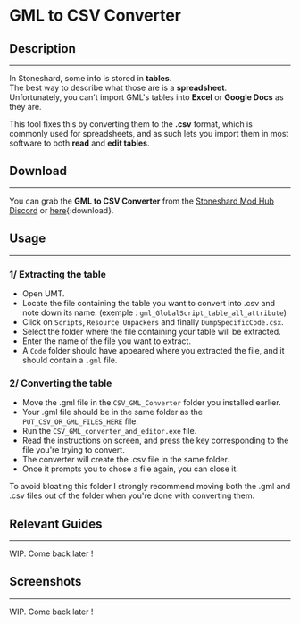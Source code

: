 # GML to CSV Converter

## Description

---

In Stoneshard, some info is stored in **tables**.  
The best way to describe what those are is a **spreadsheet**.  
Unfortunately, you can't import GML's tables into **Excel** or **Google Docs** as they are.

This tool fixes this by converting them to the **.csv** format, which is commonly used for spreadsheets, and as such lets you import them in most software to both **read** and **edit tables**.

## Download

---

You can grab the **GML to CSV Converter** from the [Stoneshard Mod Hub Discord](https://discord.gg/YxfRKYUuht) or [here](../downloads/CSV_GML_Converter.zip){:download}.

## Usage

---

### 1/ Extracting the table

- Open UMT.
- Locate the file containing the table you want to convert into .csv and note down its name. (exemple : `gml_GlobalScript_table_all_attribute`)
- Click on `Scripts`, `Resource Unpackers` and finally `DumpSpecificCode.csx`.
- Select the folder where the file containing your table will be extracted.
- Enter the name of the file you want to extract.
- A `Code` folder should have appeared where you extracted the file, and it should contain a `.gml` file.

### 2/ Converting the table

- Move the .gml file in the `CSV_GML_Converter` folder you installed earlier.
- Your .gml file should be in the same folder as the `PUT_CSV_OR_GML_FILES_HERE` file.
- Run the `CSV_GML_converter_and_editor.exe` file.
- Read the instructions on screen, and press the key corresponding to the file you're trying to convert.
- The converter will create the .csv file in the same folder.
- Once it prompts you to chose a file again, you can close it.

To avoid bloating this folder I strongly recommend moving both the .gml and .csv files out of the folder when you're done with converting them.

## Relevant Guides

---

WIP. Come back later !

## Screenshots

---

WIP. Come back later !
